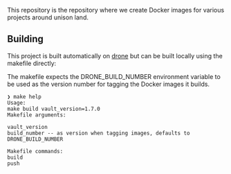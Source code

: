 This repository is the repository where we create Docker images for various projects around unison land.

## Building 

This project is built automatically on [drone](https://drone.unison-lang.org/unisonweb/shipwright) but can be built locally using the makefile directly:

The makefile expects the DRONE_BUILD_NUMBER environment variable to be used as the version number for tagging the Docker images it builds.


    ❯ make help
    Usage:
    make build vault_version=1.7.0
    Makefile arguments:
    
    vault_version
    build_number -- as version when tagging images, defaults to DRONE_BUILD_NUMBER
    
    Makefile commands:
    build
    push


